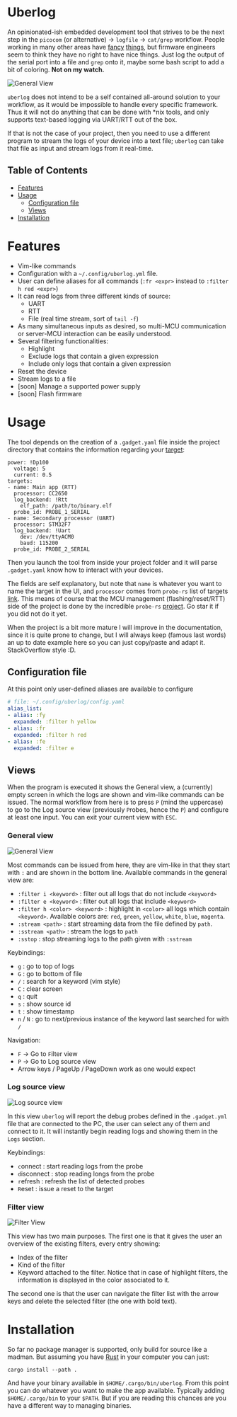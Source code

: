 # Uberlog

An opinionated-ish embedded development tool that strives to be the next step in the `picocom` (or alternative) -> `logfile` -> `cat/grep` workflow. People working in many other areas have [fancy](https://log-viewer.opcodes.io/) [things](https://www.logviewplus.com/), but firmware engineers seem to think they have no right to have nice things. Just log the output of the serial port into a file and `grep` onto it, maybe some bash script to add a bit of coloring. **Not on my watch.**

![General View](./docs/pictures/general_view.png)

`uberlog` does not intend to be a self contained all-around solution to your workflow, as it would be impossible to handle every specific framework. Thus it will not do anything that can be done with *nix tools, and only supports text-based logging via UART/RTT out of the box. 

If that is not the case of your project, then you need to use a different program to stream the logs of your device into a text file; `uberlog` can take that file as input and stream logs from it real-time.

## Table of Contents
- [Features](#features)
- [Usage](#usage)
  - [Configuration file](#configuration-file)
  - [Views](#views)
- [Installation](#installation)


# Features
- Vim-like commands
- Configuration with a `~/.config/uberlog.yml` file.
- User can define aliases for all commands (`:fr <expr>` instead to `:filter h red <expr>`)
- It can read logs from three different kinds of source:
    - UART
    - RTT
    - File (real time stream, sort of `tail -f`)
- As many simultaneous inputs as desired, so multi-MCU communication or server-MCU interaction can be easily understood.
- Several filtering functionalities:
    - Highlight
    - Exclude logs that contain a given expression
    - Include only logs that contain a given expression
- Reset the device
- Stream logs to a file
- \[soon\] Manage a supported power supply
- \[soon\] Flash firmware

# Usage

The tool depends on the creation of a `.gadget.yaml` file inside the project directory that contains the information regarding your [target](https://probe.rs/targets):

```
power: !Dp100
  voltage: 5
  current: 0.5
targets:
- name: Main app (RTT)
  processor: CC2650
  log_backend: !Rtt
    elf_path: /path/to/binary.elf
  probe_id: PROBE_1_SERIAL
- name: Secondary processor (UART)
  processor: STM32F7
  log_backend: !Uart
    dev: /dev/ttyACM0
    baud: 115200
  probe_id: PROBE_2_SERIAL
```

Then you launch the tool from inside your project folder and it will parse `.gadget.yaml` know how to interact with your devices.
 
The fields are self explanatory, but note that `name` is whatever you want to name the target in the UI, and `processor` comes from `probe-rs` list of targets [link](https://probe.rs/targets). This means of course that the MCU management (flashing/reset/RTT) side of the project is done by the incredible `probe-rs` [project](https://probe.rs/). Go star it if you did not do it yet.

When the project is a bit more mature I will improve in the documentation, since it is quite prone to change, but I will always keep (famous last words) an up to date example here so you can just copy/paste and adapt it. StackOverflow style :D.

## Configuration file

At this point only user-defined aliases are available to configure
```yaml
# file: ~/.config/uberlog/config.yaml
alias_list:
- alias: :fy
  expanded: :filter h yellow
- alias: :fr
  expanded: :filter h red
- alias: :fe
  expanded: :filter e
```

## Views

When the program is executed it shows the General view, a (currently) empty screen in which the logs are shown and vim-like commands can be issued. The normal workflow from here is to press `P` (mind the uppercase) to go to the Log source view (previously `P`robes, hence the `P`) and configure at least one input. You can exit your current view with `ESC`. 

### General view

![General View](./docs/pictures/general_view.png)

Most commands can be issued from here, they are vim-like in that they start with `:` and are shown in the bottom line. Available commands in the general view are:

- `:filter i <keyword>` : filter out all logs that do not include `<keyword>`
- `:filter e <keyword>` : filter out all logs that include `<keyword>`
- `:filter h <color> <keyword>` : highlight in `<color>` all logs which contain `<keyword>`. Available colors are: `red`, `green`, `yellow`, `white`, `blue`, `magenta`.
- `:stream <path>` : start streaming data from the file defined by `path`.
- `:sstream <path>` : stream the logs to `path`
- `:sstop` : stop streaming logs to the path given with `:sstream`

Keybindings:
- `g` : go to top of logs
- `G` : go to bottom of file
- `/` : search for a keyword (vim style)
- `C` : clear screen
- `q` : quit
- `s` : show source id
- `t` : show timestamp
- `n` / `N` : go to next/previous instance of the keyword last searched for with `/`

Navigation:
- `F` -> Go to `F`ilter view
- `P` -> Go to Log source view
- Arrow keys / PageUp / PageDown work as one would expect

### Log source view

![Log source view](./docs/pictures/log_source_view.png)

In this view `uberlog` will report the debug probes defined in the `.gadget.yml` file that are connected to the PC, the user can select any of them and `c`onnect to it. It will instantly begin reading logs and showing them in the `Logs` section.

Keybindings:
- `c`onnect : start reading logs from the probe
- `d`isconnect : stop reading longs from the probe
- `r`efresh : refresh the list of detected probes
- `R`eset : issue a reset to the target

### Filter view

![Filter View](./docs/pictures/filter_view.png)

This view has two main purposes. The first one is that it gives the user an overview of the existing filters, every entry showing:

- Index of the filter
- Kind of the filter
- Keyword attached to the filter.  Notice that in case of highlight filters, the information is displayed in the color associated to it. 

The second one is that the user can navigate the filter list with the arrow keys and `d`elete the selected filter (the one with bold text).

# Installation

So far no package manager is supported, only build for source like a madman. But assuming you have [Rust](https://www.rust-lang.org/tools/install) in your computer you can just:

```
cargo install --path .
```

And have your binary available in `$HOME/.cargo/bin/uberlog`. From this point you can do whatever you want to make the app available. Typically adding `$HOME/.cargo/bin` to your `$PATH`. But if you are reading this chances are you have a different way to managing binaries.
